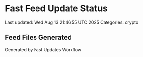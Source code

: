 # Fast Feed Update Status
Last updated: Wed Aug 13 21:46:55 UTC 2025
Categories: crypto

## Feed Files Generated

Generated by Fast Updates Workflow

